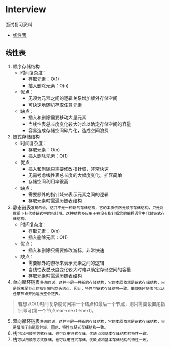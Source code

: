 # Interview
面试复习资料

* <a href="#linear_list">线性表</a>

## <a name="linear_list">线性表</a>
1. 顺序存储结构
    * 时间复杂度：
        * 存取元素：O(1)
        * 插入删除元素：O(n)
    * 优点：
        * 无须为元素之间的逻辑关系增加额外存储空间
        * 可快速地随机存取任意元素
    * 缺点：
        * 插入和删除需要移动大量元素
        * 当线性表总长度变化较大时难以确定存储空间的容量
        * 容易造成存储空间碎片化，造成空间浪费
2. 链式存储结构
    * 时间复杂度：
        * 存取元素：O(n)
        * 插入删除元素：O(1)
    * 优点：
        * 插入和删除只需要修改指针域，非常快速
        * 无需考虑线性表总长度的大幅度变化，扩容简单
        * 存储空间利用率很高
    * 缺点：
        * 需要额外的指针域来表示元素之间的逻辑
        * 存取元素时需遍历链表结构
3. 静态链表`准确的说，这并不是一种新的存储结构，它的本质依然是顺序存储结构，只是将数组下标代替链式中的指针域。这种结构多应用于在没有指针概念的编程语言中代替链式存储结构。`
    * 时间复杂度：
        * 存取元素：O(n)
        * 插入删除元素：O(1)
    * 优点：
        * 插入和删除只需要修改游标，非常快速
    * 缺点：
        * 需要额外的游标来表示元素之间的逻辑
        * 当线性表总长度变化较大时难以确定存储空间的容量
        * 存取元素时需遍历链表结构
4. 单向循环链表`准确的说，这并不是一种新的存储结构，它的本质依然是链式存储结构，只是将末尾节点的指针域指向头结点。因此，特性与链式存储结构一致。单向循环链表可以从任意节点开始遍历整个链表。`
> 若想以O(1)时间复杂度访问第一个结点和最后一个节点，则只需要设置尾指针即可(第一个节点rear->next->next)。
5. 双向循环链表`准确的说，这并不是一种新的存储结构，它的本质依然是链式存储结构，只是增加了前驱指针域。因此，特性与链式存储结构一致。`
6. 栈`可以用顺序方式存储，也可以用链式存储。优缺点和基本存储结构的特性一致。`
6. 栈`可以用顺序方式存储，也可以用链式存储。优缺点和基本存储结构的特性一致。`

